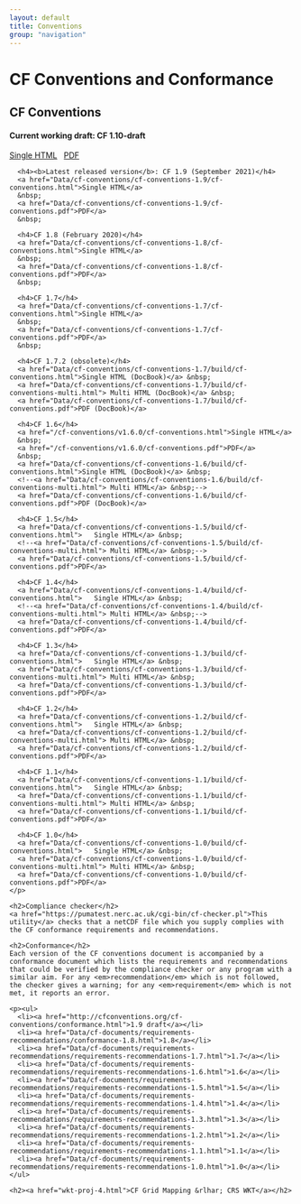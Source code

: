 ```yaml
---
layout: default
title: Conventions
group: "navigation"
---
```


<h1>CF Conventions and Conformance</h1>

<div class="row">
  <div class="col-md-6">
    <h2>CF Conventions</h2>
    <p>
      <h4><b>Current working draft</b>: CF 1.10-draft</h4>
      <a href="/cf-conventions/cf-conventions.html">Single HTML</a>
      &nbsp;
      <a href="/cf-conventions/cf-conventions.pdf">PDF</a>
      &nbsp;
      
      <h4><b>Latest released version</b>: CF 1.9 (September 2021)</h4>
      <a href="Data/cf-conventions/cf-conventions-1.9/cf-conventions.html">Single HTML</a>
      &nbsp;
      <a href="Data/cf-conventions/cf-conventions-1.9/cf-conventions.pdf">PDF</a>
      &nbsp;

      <h4>CF 1.8 (February 2020)</h4>
      <a href="Data/cf-conventions/cf-conventions-1.8/cf-conventions.html">Single HTML</a>
      &nbsp;
      <a href="Data/cf-conventions/cf-conventions-1.8/cf-conventions.pdf">PDF</a>
      &nbsp;

      <h4>CF 1.7</h4>
      <a href="Data/cf-conventions/cf-conventions-1.7/cf-conventions.html">Single HTML</a>
      &nbsp;
      <a href="Data/cf-conventions/cf-conventions-1.7/cf-conventions.pdf">PDF</a>
      &nbsp;

      <h4>CF 1.7.2 (obsolete)</h4>
      <a href="Data/cf-conventions/cf-conventions-1.7/build/cf-conventions.html">Single HTML (DocBook)</a> &nbsp;
      <a href="Data/cf-conventions/cf-conventions-1.7/build/cf-conventions-multi.html"> Multi HTML (DocBook)</a> &nbsp;
      <a href="Data/cf-conventions/cf-conventions-1.7/build/cf-conventions.pdf">PDF (DocBook)</a>
      
      <h4>CF 1.6</h4>
      <a href="/cf-conventions/v1.6.0/cf-conventions.html">Single HTML</a>
      &nbsp;
      <a href="/cf-conventions/v1.6.0/cf-conventions.pdf">PDF</a>
      &nbsp;
      <a href="Data/cf-conventions/cf-conventions-1.6/build/cf-conventions.html">Single HTML (DocBook)</a> &nbsp;
      <!--<a href="Data/cf-conventions/cf-conventions-1.6/build/cf-conventions-multi.html"> Multi HTML</a> &nbsp;-->
      <a href="Data/cf-conventions/cf-conventions-1.6/build/cf-conventions.pdf">PDF (DocBook)</a>
      
      <h4>CF 1.5</h4>
      <a href="Data/cf-conventions/cf-conventions-1.5/build/cf-conventions.html">   Single HTML</a> &nbsp;
      <!--<a href="Data/cf-conventions/cf-conventions-1.5/build/cf-conventions-multi.html"> Multi HTML</a> &nbsp;-->
      <a href="Data/cf-conventions/cf-conventions-1.5/build/cf-conventions.pdf">PDF</a>
      
      <h4>CF 1.4</h4>
      <a href="Data/cf-conventions/cf-conventions-1.4/build/cf-conventions.html">   Single HTML</a> &nbsp;
      <!--<a href="Data/cf-conventions/cf-conventions-1.4/build/cf-conventions-multi.html"> Multi HTML</a> &nbsp;-->
      <a href="Data/cf-conventions/cf-conventions-1.4/build/cf-conventions.pdf">PDF</a>
      
      <h4>CF 1.3</h4>
      <a href="Data/cf-conventions/cf-conventions-1.3/build/cf-conventions.html">   Single HTML</a> &nbsp;
      <a href="Data/cf-conventions/cf-conventions-1.3/build/cf-conventions-multi.html"> Multi HTML</a> &nbsp;
      <a href="Data/cf-conventions/cf-conventions-1.3/build/cf-conventions.pdf">PDF</a>
      
      <h4>CF 1.2</h4>
      <a href="Data/cf-conventions/cf-conventions-1.2/build/cf-conventions.html">   Single HTML</a> &nbsp;
      <a href="Data/cf-conventions/cf-conventions-1.2/build/cf-conventions-multi.html"> Multi HTML</a> &nbsp;
      <a href="Data/cf-conventions/cf-conventions-1.2/build/cf-conventions.pdf">PDF</a>
      
      <h4>CF 1.1</h4>
      <a href="Data/cf-conventions/cf-conventions-1.1/build/cf-conventions.html">   Single HTML</a> &nbsp;
      <a href="Data/cf-conventions/cf-conventions-1.1/build/cf-conventions-multi.html"> Multi HTML</a> &nbsp;
      <a href="Data/cf-conventions/cf-conventions-1.1/build/cf-conventions.pdf">PDF</a>
      
      <h4>CF 1.0</h4>
      <a href="Data/cf-conventions/cf-conventions-1.0/build/cf-conventions.html">   Single HTML</a> &nbsp;
      <a href="Data/cf-conventions/cf-conventions-1.0/build/cf-conventions-multi.html"> Multi HTML</a> &nbsp;
      <a href="Data/cf-conventions/cf-conventions-1.0/build/cf-conventions.pdf">PDF</a>
    </p>
  </div>

  <div class="col-md-6">

    <h2>Compliance checker</h2>
    <a href="https://pumatest.nerc.ac.uk/cgi-bin/cf-checker.pl">This utility</a> checks that a netCDF file which you supply complies with the CF conformance requirements and recommendations.

    <h2>Conformance</h2>
    Each version of the CF conventions document is accompanied by a conformance document which lists the requirements and recommendations that could be verified by the compliance checker or any program with a similar aim. For any <em>recommendation</em> which is not followed, the checker gives a warning; for any <em>requirement</em> which is not met, it reports an error.

    <p><ul>
      <li><a href="http://cfconventions.org/cf-conventions/conformance.html">1.9 draft</a></li>
      <li><a href="Data/cf-documents/requirements-recommendations/conformance-1.8.html">1.8</a></li>
      <li><a href="Data/cf-documents/requirements-recommendations/requirements-recommendations-1.7.html">1.7</a></li>
      <li><a href="Data/cf-documents/requirements-recommendations/requirements-recommendations-1.6.html">1.6</a></li>
      <li><a href="Data/cf-documents/requirements-recommendations/requirements-recommendations-1.5.html">1.5</a></li>
      <li><a href="Data/cf-documents/requirements-recommendations/requirements-recommendations-1.4.html">1.4</a></li>
      <li><a href="Data/cf-documents/requirements-recommendations/requirements-recommendations-1.3.html">1.3</a></li>
      <li><a href="Data/cf-documents/requirements-recommendations/requirements-recommendations-1.2.html">1.2</a></li>
      <li><a href="Data/cf-documents/requirements-recommendations/requirements-recommendations-1.1.html">1.1</a></li>
      <li><a href="Data/cf-documents/requirements-recommendations/requirements-recommendations-1.0.html">1.0</a></li>
    </ul>

    <h2><a href="wkt-proj-4.html">CF Grid Mapping &rlhar; CRS WKT</a></h2>

  </div>

</div>
